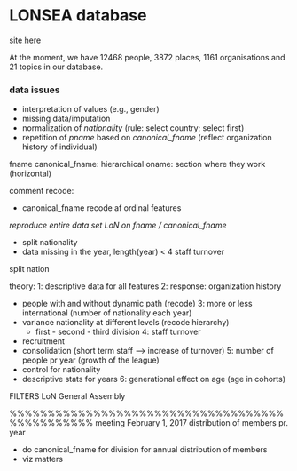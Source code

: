 # LONSEA database #
[site here](http://www.lonsea.de/)

At the moment, we have 12468 people, 3872 places, 1161 organisations and 21 topics in our database.

### data issues ###
- interpretation of values (e.g., gender)
- missing data/imputation
- normalization of *nationality* (rule: select country; select first)  
- repetition of *pname* based on *canonical_fname* (reflect organization history of individual)


fname
canonical_fname: hierarchical
oname: section where they work (horizontal)

comment recode:
- canonical_fname recode af ordinal features


*reproduce entire data set LoN on fname / canonical_fname*
  - split nationality
  - data missing in the year, length(year) < 4
staff turnover

split nation

theory:
1: descriptive data for all features
2: response: organization history
  - people with and without dynamic path (recode)
3: more or less international (number of nationality each year)
  - variance nationality at different levels (recode hierarchy)
    - first - second - third division
4: staff turnover
  - recruitment
  - consolidation (short term staff --> increase of turnover)
5: number of people pr year (growth of the league)
   - control for nationality
   - descriptive stats for years
6: generational effect on age (age in cohorts)

FILTERS
LoN
General Assembly

%%%%%%%%%%%%%%%%%%%%%%%%%%%%%%%%%%%%%%%%%%%%%%%
meeting February 1, 2017
distribution of members pr. year
 - do canonical_fname for division for annual distribution of members
 - viz matters
